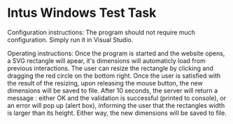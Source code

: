 # Intus Windows Test Task
Configuration instructions:
The program should not require much configuration. Simply run it in Visual Studio.

Operating instructions:
Once the program is started and the website opens, a SVG rectangle will apear, it's dimensions will automaticly load from previous interactions.
The user can resize the rectangle by clicking and dragging the red circle on the bottom right.
Once the user is satisfied with the result of the resizing, upon releasing the mouse button, the new dimensions will be saved to file. 
After 10 seconds, the server will return a message : either OK and the validation is successful (printed to console), or an error will pop up (alert box), informing the user that the rectangles width is larger than its height. Either way, the new dimensions will be saved to file.
